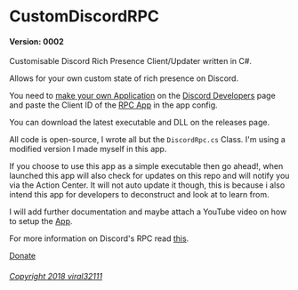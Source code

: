 # CustomDiscordRPC
#### Version: 0002

Customisable Discord Rich Presence Client/Updater written in C#.

Allows for your own custom state of rich presence on Discord.

You need to [make your own Application](https://discordapp.com/developers/applications/me/create) on the [Discord Developers](https://discordapp.com/developers/docs/intro) page and paste the Client ID of the [RPC App](https://discordapp.com/developers/applications/me) in the app config.

You can download the latest executable and DLL on the releases page.

All code is open-source, I wrote all but the `DiscordRpc.cs` Class. I'm using a modified version I made myself in this app.

If you choose to use this app as a simple executable then go ahead!, when launched this app will also check for updates on this repo and will notify you via the Action Center. It will not auto update it though, this is because i also intend this app for developers to deconstruct and look at to learn from.

I will add further documentation and maybe attach a YouTube video on how to setup the [App](https://discordapp.com/developers/applications/me).

For more information on Discord's RPC read [this](https://discordapp.com/developers/docs/topics/rpc).

[Donate](https://viral32111.com/donate)

###### [Copyright 2018 viral32111](LICENCE.txt)